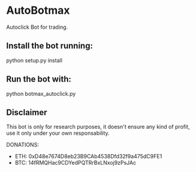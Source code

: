 # AutoBotmax
Autoclick Bot for trading. 

## Install the bot running:

python setup.py install

## Run the bot with:

python botmax_autoclick.py

## Disclaimer
This bot is only for research purposes, it doesn't ensure any kind of profit, use it only under your own responsability.



DONATIONS:

- ETH: 0xD48e7674D8eb23B9CAb4538Dfd32f9a475dC9FE1
- BTC: 14fRMQHac9CDYedPQTRrBxLNxoj9zPsJAc
